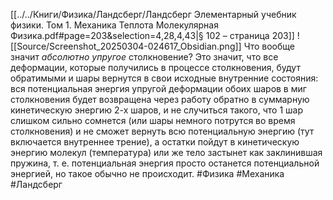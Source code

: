 [[../../Книги/Физика/Ландсберг/Ландсберг Элементарный учебник физики. Том 1. Механика Теплота Молекулярная Физика.pdf#page=203&selection=4,28,4,43|§ 102 – страница 203]]
![[Source/Screenshot_20250304-024617_Obsidian.png]]
Что вообще значит *абсолютно упругое* столкновение? Это значит, что все деформации, которые получились в процессе столкновения, будут обратимыми и шары вернутся в свои исходные внутренние состояния: вся потенциальная энергия упругой деформации обоих шаров в миг столкновения будет возвращена через работу обратно в суммарную кинетическую энергию 2-х шаров, и не случиться такого, что 1 шар слишком сильно сомнется (или шары немного потрутся во время столкновения) и не сможет вернуть всю потенциальную энергию (тут включается внутреннее трение), а остатки пойдут в кинетическую энергию молекул (температура) или же тело застынет как заклинившая пружина, т. е. потенциальная энергия просто останется потенциальной энергией, но такое обычно не происходит.
#Физика #Механика #Ландсберг 
